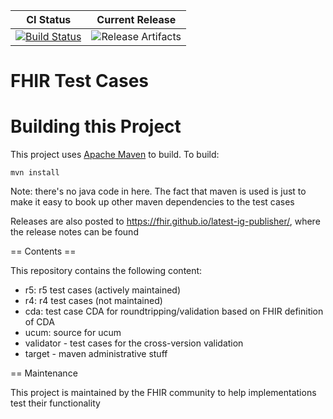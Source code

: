 
| CI Status | Current Release |
| --- | --- |
| [![Build Status][Badge-AzurePipeline]][Link-AzurePipeline] | ![Release Artifacts][Badge-SonatypeReleases]|

FHIR Test Cases
===================================

# Building this Project

This project uses [Apache Maven](http://maven.apache.org) to build. To build:

```
mvn install
```

Note: there's no java code in here. The fact that maven is used is just to make it easy to book up
other maven dependencies to the test cases 

Releases are also posted to https://fhir.github.io/latest-ig-publisher/, where the release notes 
can be found

== Contents ==

This repository contains the following content:

* r5: r5 test cases (actively maintained)
* r4: r4 test cases (not maintained)
* cda: test case CDA for roundtripping/validation based on FHIR definition of CDA
* ucum: source for ucum 
* validator - test cases for the cross-version validation
* target - maven administrative stuff

== Maintenance

This project is maintained by the FHIR community to help implementations test their functionality

[Link-AzurePipeline]: https://dev.azure.com/fhir-pipelines/fhir-test-cases/_build/latest?definitionId=12&branchName=master
[Link-SonatypeReleases]: https://oss.sonatype.org/content/repositories/releases/dev/org.hl7.fhir.testcases/fhir-test-cases/ "Sonatype Releases"
[Link-SonatypeSnapshots]: https://oss.sonatype.org/content/repositories/snapshots/dev/org.hl7.fhir.testcases/fhir-test-cases/ "Sonatype Snapshots"

[Badge-AzurePipeline]: https://dev.azure.com/fhir-pipelines/fhir-test-cases/_apis/build/status/FHIR.fhir-test-cases?branchName=master
[Badge-SonatypeReleases]: https://img.shields.io/nexus/r/https/oss.sonatype.org/org.hl7.fhir.testcases/fhir-test-cases.svg "Sonatype Releases"
[Badge-SonatypeSnapshots]: https://img.shields.io/nexus/s/https/oss.sonatype.org/org.hl7.fhir.testcases/fhir-test-cases.svg "Sonatype Snapshots"
